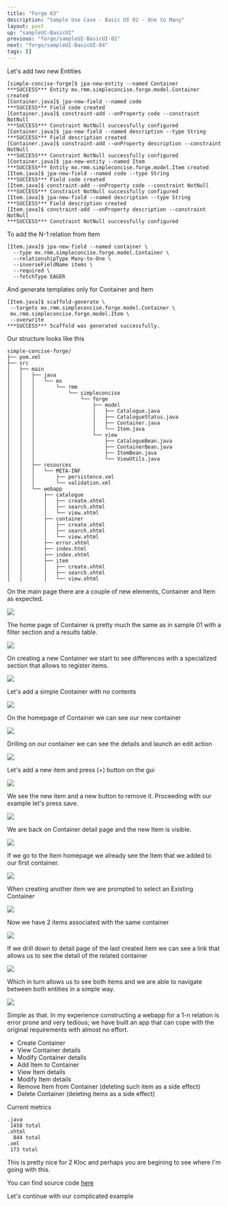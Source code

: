 ```yaml
---
title: "Forge 03"
description: "Sample Use Case - Basic UI 02 - One to Many"
layout: post
up: "sampleUC-BasicUI"
previous: "forge/sampleUI-BasicUI-02"
next: "forge/sampleUI-BasicUI-04"
tags: []
---
```


Let's add two new Entities

~~~
[simple-concise-forge]$ jpa-new-entity --named Container  
***SUCCESS*** Entity mx.rmm.simpleconcise.forge.model.Container created
[Container.java]$ jpa-new-field --named code 
***SUCCESS*** Field code created
[Container.java]$ constraint-add --onProperty code --constraint NotNull 
***SUCCESS*** Constraint NotNull successfully configured
[Container.java]$ jpa-new-field --named description --type String
***SUCCESS*** Field description created
[Container.java]$ constraint-add --onProperty description --constraint NotNull
***SUCCESS*** Constraint NotNull successfully configured
[Container.java]$ jpa-new-entity --named Item
***SUCCESS*** Entity mx.rmm.simpleconcise.forge.model.Item created
[Item.java]$ jpa-new-field --named code --type String
***SUCCESS*** Field code created
[Item.java]$ constraint-add --onProperty code --constraint NotNull
***SUCCESS*** Constraint NotNull successfully configured
[Item.java]$ jpa-new-field --named description --type String
***SUCCESS*** Field description created
[Item.java]$ constraint-add --onProperty description --constraint NotNull
***SUCCESS*** Constraint NotNull successfully configured

~~~

To add the N-1 relation from Item 

~~~
[Item.java]$ jpa-new-field --named container \
  --type mx.rmm.simpleconcise.forge.model.Container \
  --relationshipType Many-to-One \
  --inverseFieldName items \
  --required \
  --fetchType EAGER 

~~~

And generate templates only for Container and Item

~~~
[Item.java]$ scaffold-generate \
 --targets mx.rmm.simpleconcise.forge.model.Container \
 mx.rmm.simpleconcise.forge.model.Item \
 --overwrite    
***SUCCESS*** Scaffold was generated successfully.

~~~

Our structure looks like this

~~~
simple-concise-forge/
├── pom.xml
├── src
│   ├── main
│   │   ├── java
│   │   │   └── mx
│   │   │       └── rmm
│   │   │           └── simpleconcise
│   │   │               └── forge
│   │   │                   ├── model
│   │   │                   │   ├── Catalogue.java
│   │   │                   │   ├── CatalogueStatus.java
│   │   │                   │   ├── Container.java
│   │   │                   │   └── Item.java
│   │   │                   └── view
│   │   │                       ├── CatalogueBean.java
│   │   │                       ├── ContainerBean.java
│   │   │                       ├── ItemBean.java
│   │   │                       └── ViewUtils.java
│   │   ├── resources
│   │   │   └── META-INF
│   │   │       ├── persistence.xml
│   │   │       └── validation.xml
│   │   └── webapp
│   │       ├── catalogue
│   │       │   ├── create.xhtml
│   │       │   ├── search.xhtml
│   │       │   └── view.xhtml
│   │       ├── container
│   │       │   ├── create.xhtml
│   │       │   ├── search.xhtml
│   │       │   └── view.xhtml
│   │       ├── error.xhtml
│   │       ├── index.html
│   │       ├── index.xhtml
│   │       ├── item
│   │       │   ├── create.xhtml
│   │       │   ├── search.xhtml
│   │       │   └── view.xhtml

~~~

On the main page there are a couple of new elements, Container and Item as
expected.

<img src="{{site.url}}/assets/images/suc-bui-forge/014.png" />

The home page of Container is pretty much the same as in sample 01 with a 
filter section and a results table.

<img src="{{site.url}}/assets/images/suc-bui-forge/015.png" />

On creating a new Container we start to see differences with a specialized
section that allows to register items.

<img src="{{site.url}}/assets/images/suc-bui-forge/016.png" />

Let's add a simple Container with no contents

<img src="{{site.url}}/assets/images/suc-bui-forge/017.png" />

On the homepage of Container we can see our new container

<img src="{{site.url}}/assets/images/suc-bui-forge/018.png" />

Drilling on our container we can see the details and launch an edit action

<img src="{{site.url}}/assets/images/suc-bui-forge/019.png" />

Let's add a new item and press (+) button on the gui

<img src="{{site.url}}/assets/images/suc-bui-forge/020.png" />

We see the new item and a new button to remove it. Proceeding with our 
example let's press save.

<img src="{{site.url}}/assets/images/suc-bui-forge/021.png" />

We are back on Container detail page and the new Item is visible.

<img src="{{site.url}}/assets/images/suc-bui-forge/022.png" />

If we go to the Item homepage we already see the Item that we added to our
first container.

<img src="{{site.url}}/assets/images/suc-bui-forge/023.png" />

When creating another item we are prompted to select an Existing Container

<img src="{{site.url}}/assets/images/suc-bui-forge/024.png" />

Now we have 2 items associated with the same container

<img src="{{site.url}}/assets/images/suc-bui-forge/025.png" />

If we drill down to detail page of the last created item we can see a link
that allows us to see the detail of the related container

<img src="{{site.url}}/assets/images/suc-bui-forge/026.png" />

Which in turn allows us to see both items and we are able to navigate
between both entities in a simple way.

<img src="{{site.url}}/assets/images/suc-bui-forge/027.png" />

Simple as that. In my experience constructing a webapp for a 1-n relation
is error prone and very tedious; we have built an app that can cope with
the original requirements with almost no effort.

* Create Container
* View Container details
* Modify Container details
* Add Item to Container
* View Item details
* Modify Item details
* Remove Item from Container (deleting such item as a side effect)
* Delete Container (deleting items as a side effect)

Current metrics

~~~
.java
 1458 total
.xhtml
  844 total
.xml
 173 total

~~~

This is pretty nice for 2 Kloc and perhaps you are begining to see where 
I'm going with this.

You can find source code [here][code-forge-buc-bui-1.2]

[code-forge-buc-bui-1.2]:https://github.com/mtzmontiel/simple-concise/releases/tag/code-forge-buc-bui-1.2

Let's continue with our complicated example
